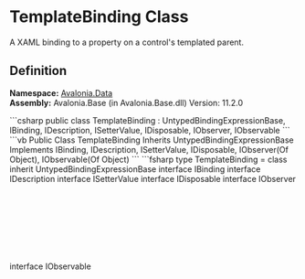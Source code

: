 # TemplateBinding Class


A XAML binding to a property on a control's templated parent.



## Definition
**Namespace:** <a href="N_Avalonia_Data">Avalonia.Data</a>  
**Assembly:** Avalonia.Base (in Avalonia.Base.dll) Version: 11.2.0

<Tabs groupId="api-code-preview">
<TabItem value="csharp" label="C#">
```csharp
public class TemplateBinding : UntypedBindingExpressionBase, 
	IBinding, IDescription, ISetterValue, IDisposable, IObserver<Object>, 
	IObservable<Object>
```
</TabItem>
<TabItem value="vb" label="VB">
```vb
Public Class TemplateBinding
	Inherits UntypedBindingExpressionBase
	Implements IBinding, IDescription, ISetterValue, IDisposable, 
	IObserver(Of Object), IObservable(Of Object)
```
</TabItem>
<TabItem value="fsharp" label="F#">
```fsharp
type TemplateBinding = 
    class
        inherit UntypedBindingExpressionBase
        interface IBinding
        interface IDescription
        interface ISetterValue
        interface IDisposable
        interface IObserver<Object>
        interface IObservable<Object>
    end
```
</TabItem>
</Tabs>



<a href="https://github.com/AvaloniaUI/Avalonia/tree/master/src/Avalonia.Base/Data/TemplateBinding.cs" title="View the source code">View Source</a>

<table>
<tr><td><strong>Inheritance</strong></td><td><a href="https://learn.microsoft.com/dotnet/api/system.object" target="_blank" rel="noopener noreferrer">Object</a>  →  <a href="T_Avalonia_Data_BindingExpressionBase">BindingExpressionBase</a>  →  <a href="T_Avalonia_Data_Core_UntypedBindingExpressionBase">UntypedBindingExpressionBase</a>  →  TemplateBinding</td></tr>
<tr><td><strong>Implements</strong></td><td><a href="T_Avalonia_Data_IBinding">IBinding</a>, <a href="T_Avalonia_IDescription">IDescription</a>, <a href="T_Avalonia_Styling_ISetterValue">ISetterValue</a>, <a href="https://learn.microsoft.com/dotnet/api/system.idisposable" target="_blank" rel="noopener noreferrer">IDisposable</a>, <a href="https://learn.microsoft.com/dotnet/api/system.iobservable-1" target="_blank" rel="noopener noreferrer">IObservable</a>(<a href="https://learn.microsoft.com/dotnet/api/system.object" target="_blank" rel="noopener noreferrer">Object</a>), <a href="https://learn.microsoft.com/dotnet/api/system.iobserver-1" target="_blank" rel="noopener noreferrer">IObserver</a>(<a href="https://learn.microsoft.com/dotnet/api/system.object" target="_blank" rel="noopener noreferrer">Object</a>)</td></tr>
</table>



## Constructors
<table>
<tr>
<td><a href="M_Avalonia_Data_TemplateBinding__ctor">TemplateBinding()</a></td>
<td>Initializes a new instance of the TemplateBinding class</td>
</tr>
<tr>
<td><a href="M_Avalonia_Data_TemplateBinding__ctor_1">TemplateBinding(AvaloniaProperty)</a></td>
<td>Initializes a new instance of the TemplateBinding class</td>
</tr>
</table>

## Properties
<table>
<tr>
<td><a href="P_Avalonia_Data_TemplateBinding_Converter">Converter</a></td>
<td>Gets or sets the <a href="T_Avalonia_Data_Converters_IValueConverter">IValueConverter</a> to use.</td>
</tr>
<tr>
<td><a href="P_Avalonia_Data_TemplateBinding_ConverterCulture">ConverterCulture</a></td>
<td>Gets or sets the culture in which to evaluate the converter.</td>
</tr>
<tr>
<td><a href="P_Avalonia_Data_TemplateBinding_ConverterParameter">ConverterParameter</a></td>
<td>Gets or sets a parameter to pass to <a href="P_Avalonia_Data_TemplateBinding_Converter">Converter</a>.</td>
</tr>
<tr>
<td><a href="P_Avalonia_Data_TemplateBinding_Description">Description</a></td>
<td>Gets a description of the binding expression.<br />(Overrides <a href="P_Avalonia_Data_Core_UntypedBindingExpressionBase_Description">UntypedBindingExpressionBase.Description</a>)</td>
</tr>
<tr>
<td><a href="P_Avalonia_Data_Core_UntypedBindingExpressionBase_ErrorType">ErrorType</a></td>
<td>Gets the current error state of the binding expression.<br />(Inherited from <a href="T_Avalonia_Data_Core_UntypedBindingExpressionBase">UntypedBindingExpressionBase</a>)</td>
</tr>
<tr>
<td><a href="P_Avalonia_Data_Core_UntypedBindingExpressionBase_IsDataValidationEnabled">IsDataValidationEnabled</a></td>
<td>Gets a value indicating whether data validation is enabled for the binding expression.<br />(Inherited from <a href="T_Avalonia_Data_Core_UntypedBindingExpressionBase">UntypedBindingExpressionBase</a>)</td>
</tr>
<tr>
<td><a href="P_Avalonia_Data_Core_UntypedBindingExpressionBase_IsRunning">IsRunning</a></td>
<td>Gets a value indicating whether the binding expression is currently running.<br />(Inherited from <a href="T_Avalonia_Data_Core_UntypedBindingExpressionBase">UntypedBindingExpressionBase</a>)</td>
</tr>
<tr>
<td><a href="P_Avalonia_Data_TemplateBinding_Mode">Mode</a></td>
<td>Gets or sets the binding mode.</td>
</tr>
<tr>
<td><a href="P_Avalonia_Data_Core_UntypedBindingExpressionBase_Priority">Priority</a></td>
<td>Gets the priority of the binding expression.<br />(Inherited from <a href="T_Avalonia_Data_Core_UntypedBindingExpressionBase">UntypedBindingExpressionBase</a>)</td>
</tr>
<tr>
<td><a href="P_Avalonia_Data_TemplateBinding_Property">Property</a></td>
<td>Gets or sets the name of the source property on the templated parent.</td>
</tr>
<tr>
<td><a href="P_Avalonia_Data_Core_UntypedBindingExpressionBase_TargetProperty">TargetProperty</a></td>
<td>Gets the <a href="T_Avalonia_AvaloniaProperty">AvaloniaProperty</a> which the binding expression is targeting.<br />(Inherited from <a href="T_Avalonia_Data_Core_UntypedBindingExpressionBase">UntypedBindingExpressionBase</a>)</td>
</tr>
<tr>
<td><a href="P_Avalonia_Data_Core_UntypedBindingExpressionBase_TargetType">TargetType</a></td>
<td>Gets the target type of the binding expression; that is, the type that values produced by the expression should be converted to.<br />(Inherited from <a href="T_Avalonia_Data_Core_UntypedBindingExpressionBase">UntypedBindingExpressionBase</a>)</td>
</tr>
</table>

## Methods
<table>
<tr>
<td><a href="M_Avalonia_Data_Core_UntypedBindingExpressionBase_ConvertBack">ConvertBack(IValueConverter, CultureInfo, Object, Object, Type)</a></td>
<td>Converts a value using a value converter's ConvertBack method, logging a warning if necessary.<br />(Inherited from <a href="T_Avalonia_Data_Core_UntypedBindingExpressionBase">UntypedBindingExpressionBase</a>)</td>
</tr>
<tr>
<td><a href="M_Avalonia_Data_Core_UntypedBindingExpressionBase_Dispose">Dispose()</a></td>
<td>Terminates the binding.<br />(Inherited from <a href="T_Avalonia_Data_Core_UntypedBindingExpressionBase">UntypedBindingExpressionBase</a>)</td>
</tr>
<tr>
<td><a href="https://learn.microsoft.com/dotnet/api/system.object.equals#system-object-equals(system-object)" target="_blank" rel="noopener noreferrer">Equals(Object)</a></td>
<td>Determines whether the specified object is equal to the current object.<br />(Inherited from <a href="https://learn.microsoft.com/dotnet/api/system.object" target="_blank" rel="noopener noreferrer">Object</a>)</td>
</tr>
<tr>
<td><a href="https://learn.microsoft.com/dotnet/api/system.object.finalize" target="_blank" rel="noopener noreferrer">Finalize()</a></td>
<td>Allows an object to try to free resources and perform other cleanup operations before it is reclaimed by garbage collection.<br />(Inherited from <a href="https://learn.microsoft.com/dotnet/api/system.object" target="_blank" rel="noopener noreferrer">Object</a>)</td>
</tr>
<tr>
<td><a href="https://learn.microsoft.com/dotnet/api/system.object.gethashcode" target="_blank" rel="noopener noreferrer">GetHashCode()</a></td>
<td>Serves as the default hash function.<br />(Inherited from <a href="https://learn.microsoft.com/dotnet/api/system.object" target="_blank" rel="noopener noreferrer">Object</a>)</td>
</tr>
<tr>
<td><a href="https://learn.microsoft.com/dotnet/api/system.object.gettype" target="_blank" rel="noopener noreferrer">GetType()</a></td>
<td>Gets the <a href="https://learn.microsoft.com/dotnet/api/system.type" target="_blank" rel="noopener noreferrer">Type</a> of the current instance.<br />(Inherited from <a href="https://learn.microsoft.com/dotnet/api/system.object" target="_blank" rel="noopener noreferrer">Object</a>)</td>
</tr>
<tr>
<td><a href="M_Avalonia_Data_Core_UntypedBindingExpressionBase_GetValue">GetValue()</a></td>
<td>Gets the current value of the binding expression.<br />(Inherited from <a href="T_Avalonia_Data_Core_UntypedBindingExpressionBase">UntypedBindingExpressionBase</a>)</td>
</tr>
<tr>
<td><a href="M_Avalonia_Data_Core_UntypedBindingExpressionBase_GetValueOrDefault">GetValueOrDefault()</a></td>
<td>Gets the current value of the binding expression or the default value for the target property.<br />(Inherited from <a href="T_Avalonia_Data_Core_UntypedBindingExpressionBase">UntypedBindingExpressionBase</a>)</td>
</tr>
<tr>
<td><a href="M_Avalonia_Data_TemplateBinding_Initiate">Initiate(AvaloniaObject, AvaloniaProperty, Object, Boolean)</a></td>
<td> </td>
</tr>
<tr>
<td><a href="M_Avalonia_Data_Core_UntypedBindingExpressionBase_Log_1">Log(String, LogEventLevel)</a></td>
<td>Logs a binding error.<br />(Inherited from <a href="T_Avalonia_Data_Core_UntypedBindingExpressionBase">UntypedBindingExpressionBase</a>)</td>
</tr>
<tr>
<td><a href="M_Avalonia_Data_Core_UntypedBindingExpressionBase_Log">Log(AvaloniaObject, String, LogEventLevel)</a></td>
<td>Logs a binding error.<br />(Inherited from <a href="T_Avalonia_Data_Core_UntypedBindingExpressionBase">UntypedBindingExpressionBase</a>)</td>
</tr>
<tr>
<td><a href="https://learn.microsoft.com/dotnet/api/system.object.memberwiseclone" target="_blank" rel="noopener noreferrer">MemberwiseClone()</a></td>
<td>Creates a shallow copy of the current <a href="https://learn.microsoft.com/dotnet/api/system.object" target="_blank" rel="noopener noreferrer">Object</a>.<br />(Inherited from <a href="https://learn.microsoft.com/dotnet/api/system.object" target="_blank" rel="noopener noreferrer">Object</a>)</td>
</tr>
<tr>
<td><a href="M_Avalonia_Data_TemplateBinding_ProvideValue">ProvideValue()</a></td>
<td> </td>
</tr>
<tr>
<td><a href="M_Avalonia_Data_Core_UntypedBindingExpressionBase_ShouldLogError">ShouldLogError(AvaloniaObject)</a></td>
<td>Gets a value indicating whether an error should be logged given the current state of the binding expression.<br />(Inherited from <a href="T_Avalonia_Data_Core_UntypedBindingExpressionBase">UntypedBindingExpressionBase</a>)</td>
</tr>
<tr>
<td><a href="M_Avalonia_Data_Core_UntypedBindingExpressionBase_Start">Start()</a></td>
<td>Starts the binding expression following a call to AttachCore(IBindingExpressionSink, ImmediateValueFrame, AvaloniaObject, AvaloniaProperty, BindingPriority).<br />(Inherited from <a href="T_Avalonia_Data_Core_UntypedBindingExpressionBase">UntypedBindingExpressionBase</a>)</td>
</tr>
<tr>
<td><a href="M_Avalonia_Data_Core_UntypedBindingExpressionBase_Start_1">Start(Boolean)</a></td>
<td>Starts the binding expression by calling <a href="M_Avalonia_Data_Core_UntypedBindingExpressionBase_StartCore">StartCore()</a>.<br />(Inherited from <a href="T_Avalonia_Data_Core_UntypedBindingExpressionBase">UntypedBindingExpressionBase</a>)</td>
</tr>
<tr>
<td><a href="M_Avalonia_Data_TemplateBinding_StartCore">StartCore()</a></td>
<td><br />(Overrides <a href="M_Avalonia_Data_Core_UntypedBindingExpressionBase_StartCore">UntypedBindingExpressionBase.StartCore()</a>)</td>
</tr>
<tr>
<td><a href="M_Avalonia_Data_Core_UntypedBindingExpressionBase_Stop">Stop()</a></td>
<td>Stops the binding expression by calling <a href="M_Avalonia_Data_Core_UntypedBindingExpressionBase_StopCore">StopCore()</a>.<br />(Inherited from <a href="T_Avalonia_Data_Core_UntypedBindingExpressionBase">UntypedBindingExpressionBase</a>)</td>
</tr>
<tr>
<td><a href="M_Avalonia_Data_TemplateBinding_StopCore">StopCore()</a></td>
<td><br />(Overrides <a href="M_Avalonia_Data_Core_UntypedBindingExpressionBase_StopCore">UntypedBindingExpressionBase.StopCore()</a>)</td>
</tr>
<tr>
<td><a href="M_Avalonia_Data_TemplateBinding_Subscribe">Subscribe(IObserver(Object))</a></td>
<td> </td>
</tr>
<tr>
<td><a href="https://learn.microsoft.com/dotnet/api/system.object.tostring" target="_blank" rel="noopener noreferrer">ToString()</a></td>
<td>Returns a string that represents the current object.<br />(Inherited from <a href="https://learn.microsoft.com/dotnet/api/system.object" target="_blank" rel="noopener noreferrer">Object</a>)</td>
</tr>
<tr>
<td><a href="M_Avalonia_Data_Core_UntypedBindingExpressionBase_TryGetTarget">TryGetTarget(AvaloniaObject)</a></td>
<td>Tries to retrieve the target for the binding expression.<br />(Inherited from <a href="T_Avalonia_Data_Core_UntypedBindingExpressionBase">UntypedBindingExpressionBase</a>)</td>
</tr>
<tr>
<td><a href="M_Avalonia_Data_BindingExpressionBase_UpdateSource">UpdateSource()</a></td>
<td>Sends the current binding target value to the binding source property in <a href="T_Avalonia_Data_BindingMode">TwoWay</a> or <a href="T_Avalonia_Data_BindingMode">OneWayToSource</a> bindings.<br />(Inherited from <a href="T_Avalonia_Data_BindingExpressionBase">BindingExpressionBase</a>)</td>
</tr>
<tr>
<td><a href="M_Avalonia_Data_BindingExpressionBase_UpdateTarget">UpdateTarget()</a></td>
<td>Forces a data transfer from the binding source to the binding target.<br />(Inherited from <a href="T_Avalonia_Data_BindingExpressionBase">BindingExpressionBase</a>)</td>
</tr>
</table>

## Extension Methods
<table>
<tr>
<td><a href="M_Avalonia_StreamBindingExtensions_StreamBinding__1">StreamBinding(Object)()</a></td>
<td><br />(Defined by <a href="T_Avalonia_StreamBindingExtensions">StreamBindingExtensions</a>)</td>
</tr>
<tr>
<td><a href="M_Avalonia_AvaloniaObjectExtensions_ToBinding__1">ToBinding(Object)()</a></td>
<td>Converts an <a href="https://learn.microsoft.com/dotnet/api/system.iobservable-1" target="_blank" rel="noopener noreferrer">IObservable(T)</a> to an <a href="T_Avalonia_Data_IBinding">IBinding</a>.<br />(Defined by <a href="T_Avalonia_AvaloniaObjectExtensions">AvaloniaObjectExtensions</a>)</td>
</tr>
</table>

## See Also


#### Reference
<a href="N_Avalonia_Data">Avalonia.Data Namespace</a>  
